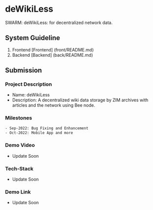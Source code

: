 # deWikiLess

SWARM: deWikiLess: for decentralized network data.

## System Guideline

1. Frontend [Frontend] (front/README.md)
2. Backend [Backend] (back/README.md)

## Submission

### Project Description

- Name: deWikiLess
- Description: A decentralized wiki data storage by ZIM archives with articles and the network using Bee node.

### Milestones

```sh
- Sep-2022: Bug Fixing and Enhancement
- Oct-2022: Mobile App and more
```
### Demo Video

- Update Soon

### Tech-Stack

- Update Soon

### Demo Link

- Update Soon